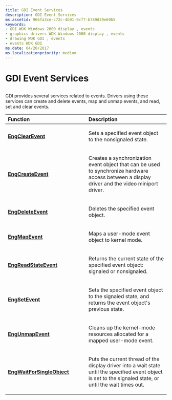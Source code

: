 ```yaml
---
title: GDI Event Services
description: GDI Event Services
ms.assetid: 966fa3ce-c72c-4b91-9cf7-b789d39e69b5
keywords:
- GDI WDK Windows 2000 display , events
- graphics drivers WDK Windows 2000 display , events
- drawing WDK GDI , events
- events WDK GDI
ms.date: 04/20/2017
ms.localizationpriority: medium
---
```


# GDI Event Services


## <span id="ddk_gdi_event_services_gg"></span><span id="DDK_GDI_EVENT_SERVICES_GG"></span>


GDI provides several services related to events. Drivers using these services can create and delete events, map and unmap events, and read, set and clear events.

<table>
<colgroup>
<col width="50%" />
<col width="50%" />
</colgroup>
<thead>
<tr class="header">
<th align="left">Function</th>
<th align="left">Description</th>
</tr>
</thead>
<tbody>
<tr class="odd">
<td align="left"><p><a href="https://docs.microsoft.com/windows/desktop/api/winddi/nf-winddi-engclearevent" data-raw-source="[&lt;strong&gt;EngClearEvent&lt;/strong&gt;](https://docs.microsoft.com/windows/desktop/api/winddi/nf-winddi-engclearevent)"><strong>EngClearEvent</strong></a></p></td>
<td align="left"><p>Sets a specified event object to the nonsignaled state.</p></td>
</tr>
<tr class="even">
<td align="left"><p><a href="https://docs.microsoft.com/windows/desktop/api/winddi/nf-winddi-engcreateevent" data-raw-source="[&lt;strong&gt;EngCreateEvent&lt;/strong&gt;](https://docs.microsoft.com/windows/desktop/api/winddi/nf-winddi-engcreateevent)"><strong>EngCreateEvent</strong></a></p></td>
<td align="left"><p>Creates a synchronization event object that can be used to synchronize hardware access between a display driver and the video miniport driver.</p></td>
</tr>
<tr class="odd">
<td align="left"><p><a href="https://docs.microsoft.com/windows/desktop/api/winddi/nf-winddi-engdeleteevent" data-raw-source="[&lt;strong&gt;EngDeleteEvent&lt;/strong&gt;](https://docs.microsoft.com/windows/desktop/api/winddi/nf-winddi-engdeleteevent)"><strong>EngDeleteEvent</strong></a></p></td>
<td align="left"><p>Deletes the specified event object.</p></td>
</tr>
<tr class="even">
<td align="left"><p><a href="https://docs.microsoft.com/windows/desktop/api/winddi/nf-winddi-engmapevent" data-raw-source="[&lt;strong&gt;EngMapEvent&lt;/strong&gt;](https://docs.microsoft.com/windows/desktop/api/winddi/nf-winddi-engmapevent)"><strong>EngMapEvent</strong></a></p></td>
<td align="left"><p>Maps a user-mode event object to kernel mode.</p></td>
</tr>
<tr class="odd">
<td align="left"><p><a href="https://docs.microsoft.com/windows/desktop/api/winddi/nf-winddi-engreadstateevent" data-raw-source="[&lt;strong&gt;EngReadStateEvent&lt;/strong&gt;](https://docs.microsoft.com/windows/desktop/api/winddi/nf-winddi-engreadstateevent)"><strong>EngReadStateEvent</strong></a></p></td>
<td align="left"><p>Returns the current state of the specified event object: signaled or nonsignaled.</p></td>
</tr>
<tr class="even">
<td align="left"><p><a href="https://docs.microsoft.com/windows/desktop/api/winddi/nf-winddi-engsetevent" data-raw-source="[&lt;strong&gt;EngSetEvent&lt;/strong&gt;](https://docs.microsoft.com/windows/desktop/api/winddi/nf-winddi-engsetevent)"><strong>EngSetEvent</strong></a></p></td>
<td align="left"><p>Sets the specified event object to the signaled state, and returns the event object's previous state.</p></td>
</tr>
<tr class="odd">
<td align="left"><p><a href="https://docs.microsoft.com/windows/desktop/api/winddi/nf-winddi-engunmapevent" data-raw-source="[&lt;strong&gt;EngUnmapEvent&lt;/strong&gt;](https://docs.microsoft.com/windows/desktop/api/winddi/nf-winddi-engunmapevent)"><strong>EngUnmapEvent</strong></a></p></td>
<td align="left"><p>Cleans up the kernel-mode resources allocated for a mapped user-mode event.</p></td>
</tr>
<tr class="even">
<td align="left"><p><a href="https://docs.microsoft.com/windows/desktop/api/winddi/nf-winddi-engwaitforsingleobject" data-raw-source="[&lt;strong&gt;EngWaitForSingleObject&lt;/strong&gt;](https://docs.microsoft.com/windows/desktop/api/winddi/nf-winddi-engwaitforsingleobject)"><strong>EngWaitForSingleObject</strong></a></p></td>
<td align="left"><p>Puts the current thread of the display driver into a wait state until the specified event object is set to the signaled state, or until the wait times out.</p></td>
</tr>
</tbody>
</table>

 

 

 





